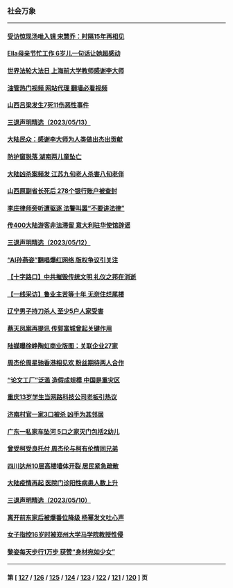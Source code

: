 ### 社会万象
---
#### [受访惊现汤唯入镜 宋慧乔：时隔15年再相见](../../pages/ncid282/n13996993.md?05151645) 
#### [Ella母亲节忙工作 6岁儿一句话让她超感动](../../pages/ncid282/n13996948.md?05151645) 
#### [世界法轮大法日 上海前大学教师感谢李大师](../../pages/ncid282/n13996598.md?05151645) 
#### [油管热门视频 网站代理 翻墙必看视频](http://138.2.39.72:81/youtube.html?epic-marker?05151645)
#### [山西吕梁发生7死11伤恶性事件](../../pages/ncid282/n13996591.md?05151645) 
#### [三退声明精选（2023/05/13）](../../pages/ncid282/n13996245.md?05151645) 
#### [大陆民众：感谢李大师为人类做出杰出贡献](../../pages/ncid282/n13996095.md?05151645) 
#### [防护窗脱落 湖南两儿童坠亡](../../pages/ncid282/n13995795.md?05151645) 
#### [大陆凶杀案频发 江苏九旬老人杀害八旬老伴](../../pages/ncid282/n13995840.md?05151645) 
#### [山西原副省长死后 278个银行账户被查封](../../pages/ncid282/n13995760.md?05151645) 
#### [李庄律师旁听遭驱逐 法警叫嚣“不要讲法律”](../../pages/ncid282/n13995729.md?05151645) 
#### [传400大陆游客非法滞留 意大利驻华使馆辟谣](../../pages/ncid282/n13995566.md?05151645) 
#### [三退声明精选（2023/05/12）](../../pages/ncid282/n13995311.md?05151645) 
#### [“AI孙燕姿”翻唱爆红网络 版权争议引关注](../../pages/ncid282/n13994967.md?05151645) 
#### [【十字路口】中共摧毁传统文明 礼仪之邦在消逝](../../pages/ncid282/n13994835.md?05151645) 
#### [【一线采访】鲁业主苦等十年 无奈住烂尾楼](../../pages/ncid282/n13994994.md?05151645) 
#### [辽宁男子持刀杀人 至少5户人家受害](../../pages/ncid282/n13994754.md?05151645) 
#### [蔡天凤案再提讯 传郭富城曾起关键作用](../../pages/ncid282/n13994325.md?05151645) 
#### [陆媒曝徐峥陶虹商业版图：关联企业27家](../../pages/ncid282/n13994309.md?05151645) 
#### [周杰伦周星驰香港相见欢 粉丝期待两人合作](../../pages/ncid282/n13994194.md?05151645) 
#### [“论文工厂”泛滥 造假成规模 中国是重灾区](../../pages/ncid282/n13994149.md?05151645) 
#### [重庆13岁学生当网路科技公司老板引热议](../../pages/ncid282/n13993817.md?05151645) 
#### [济南村官一家3口被杀 凶手为其邻居](../../pages/ncid282/n13993789.md?05151645) 
#### [广东一私家车坠河 5口之家灭门包括2幼儿](../../pages/ncid282/n13993691.md?05151645) 
#### [曾受柯受良托付 周杰伦与柯有伦情同兄弟](../../pages/ncid282/n13993323.md?05151645) 
#### [四川达州10层高楼墙体开裂 居民紧急疏散](../../pages/ncid282/n13993552.md?05151645) 
#### [大陆疫情再起 医院门诊阳性病患人数上升](../../pages/ncid282/n13993011.md?05151645) 
#### [三退声明精选（2023/05/10）](../../pages/ncid282/n13993415.md?05151645) 
#### [离开前东家后被爆番位降级 杨幂发文吐心声](../../pages/ncid282/n13993231.md?05151645) 
#### [女子指控16岁时被郑州大学马学院教授性侵](../../pages/ncid282/n13993178.md?05151645) 
#### [黎姿每天步行1万步 获赞“身材宛如少女”](../../pages/ncid282/n13992600.md?05151645) 

---
#### 第 [ [127](./127.md?05151645) / [126](./126.md?05151645) / [125](./125.md?05151645) / [124](./124.md?05151645) / [123](./123.md?05151645) / [122](./122.md?05151645) / [121](./121.md?05151645) / [120](./120.md?05151645) ] 页
